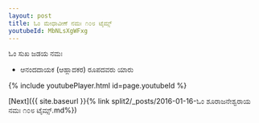 ```yaml
---
layout: post
title: ಓಂ ಮೇಧಾವೀಣೆ ನಮಃ ೧೦೮ ಟೈಮ್ಸ್
youtubeId: MbNLsXgWFxg
---
```

 
 
 ಓಂ ಸುಖ ಜಡಯ ನಮಃ  
 
 -  ಆನಂದದಾಯಕ (ಆಹ್ಲಾದಕರ) ರೂಪದವರು ಯಾರು 
 
  
 
  
 
 
 
 
 
 


{% include youtubePlayer.html id=page.youtubeId %}
 
[Next]({{ site.baseurl }}{% link  split2/_posts/2016-01-16-ಓಂ ಶೂರಾಜನೇಶ್ವರಾಯ ನಮಃ ೧೦೮ ಟೈಮ್ಸ್.md%})
 
